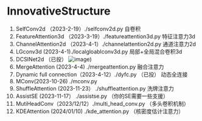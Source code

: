 # InnovativeStructure

1. SelfConv2d （2023-2-19）./selfconv2d.py 自卷积
2. FeatureAttention3d  （2023-3-19）./featureattention3d.py 特征注意力3d
3. ChannelAttention2d  （2023-4-1）./channelattention2d.py 通道注意力2d
4. LGconv3d (2023-4-1)./localgloablconv3d.py 局部+全局混合卷积3d
5. DCSINet2d （已投）
![image](https://user-images.githubusercontent.com/33023091/229284423-823a8a0a-1293-4227-94ff-a6a46fb1e1b5.png))
6. MergeAttention (2023-4-4) ./mergeattention.py 融合注意力
7. Dynamic full connection（2023-4-12）./dyfc.py （已投） 动态全连接
8. MConv(2023-10-26) ./mconv.py 
9. ShuffleAttention (2023-11-23） ./shuffleattention.py 洗牌注意力
10. AssistSE (2023-11-17） ./assistse.py （你的SE需要一些支援）
11. MutiHeadConv（2023/12/12）./multi_head_conv.py （多头卷积机制）
12. KDEAttention (2024/01/10) ./kde_attention.py （核密度估计注意力）
